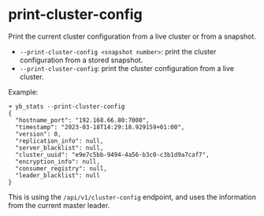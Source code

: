 # print-cluster-config
Print the current cluster configuration from a live cluster or from a snapshot.

- `--print-cluster-config <snapshot number>`: print the cluster configuration from a stored snapshot.
- `--print-cluster-config`: print the cluster configuration from a live cluster.

Example:
```
➜ yb_stats --print-cluster-config
{
  "hostname_port": "192.168.66.80:7000",
  "timestamp": "2023-03-18T14:29:18.929159+01:00",
  "version": 0,
  "replication_info": null,
  "server_blacklist": null,
  "cluster_uuid": "e9e7c5bb-9494-4a56-b3c0-c3b1d9a7caf7",
  "encryption_info": null,
  "consumer_registry": null,
  "leader_blacklist": null
}
```

This is using the `/api/v1/cluster-config` endpoint, and uses the information from the current master leader.